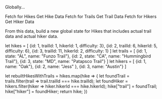 Globally...

Fetch for Hikes
    Get Hike Data
Fetch for Trails
    Get Trail Data
Fetch for Hikers
    Get Hiker Data


From this data, build a new global state for Hikes that includes actual trail data and actual hiker data.

let hikes = [
    {id: 1, trailId: 1, hikerId: 1, difficulty: 3},
    {id: 2, trailId: 6, hikerId: 5, difficulty: 6},
    {id: 3, trailId: 11, hikerId: 2, difficulty: 1}
]
let trails = [
    {id: 1, state: "AL", name: "Funzo Trail"},
    {id: 2, state: "CA", name: "Hummingbird Trail"},
    {id: 3, state: "MD", name: "Patapsco Trail"}
]
let hikers = [
    {id: 1, name: "Oak"},
    {id: 2, name: "Jess" },
    {id: 3, name: "Austin"}
]

let rebuiltHikesWithTrails = hikes.map(hike => {
    let foundTrail = trails.filter(trail => trail.trailId === hike.trailId);
    let foundHiker = hikers.filter(hiker => hiker.hikerId === hike.hikerId);
    hike["trail"] = foundTrail;
    hike["hiker"] = foundHiker;
    return hike;
})